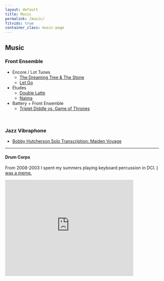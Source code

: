 ```yaml
---
layout: default
title: Music
permalink: /music/
fitvids: true
container_class: music-page
---
```

## Music

### Front Ensemble

* Encore / Lot Tunes
    * [The Dreaming Tree & The&nbsp;Stone](../dave-matthews-glassmen/)
    * [Let Go](../let-go/)
* Études
    * [Double Latte](../double-latte/)
    * [Naima](../naima/)
* Battery + Front Ensemble
    * [Triplet Diddle vs. Game of Thrones](../triplet-diddle-game-of-thrones/)

<br>

### Jazz Vibraphone

* [Bobby Hutcherson Solo Transcription: Maiden&nbsp;Voyage](../bobby-hutcherson-maiden-voyage/)

<hr>

#### Drum Corps
From 2008-2003 I spent my summers playing keyboard percussion in DCI.
[I was a meme.](http://www.quickmeme.com/Extremely-Photogenic-Marimba-Guy/)

<iframe width="420" height="315" src="https://www.youtube.com/embed/Xxxcd7uTD3I?rel=0"
        frameborder="0" allowfullscreen>
</iframe>
